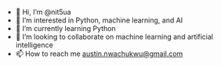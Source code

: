 - 👋 Hi, I’m @nit5ua
- 👀 I’m interested in Python, machine learning, and AI
- 🌱 I’m currently learning Python
- 💞️ I’m looking to collaborate on machine learning and artificial intelligence
- 📫 How to reach me austin.nwachukwu@gmail.com

<!---
nit5ua/nit5ua is a ✨ special ✨ repository because its `README.md` (this file) appears on your GitHub profile.
You can click the Preview link to take a look at your changes.
--->
